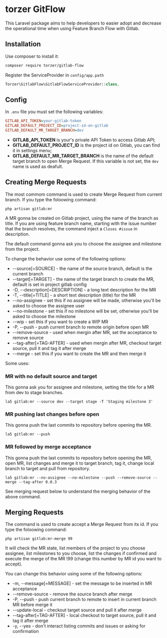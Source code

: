 # torzer GitFlow

This Laravel package aims to help developers to easier adopt and decrease the operational time when
using Feature Branch Flow with Gitlab.

## Installation

Use composer to install it:

```bash
composer require torzer/gitlab-flow
```

Register the ServiceProvider in `config/app.path`

```php
Torzer\GitlabFlow\GitlabFlowServiceProvider::class,
```

## Config

In `.env` file you must set the following variables:

```ini
GITLAB_API_TOKEN=your-gitlab-token
GITLAB_DEFAULT_PROJECT_ID=project-id-on-gitlab
GITLAB_DEFAULT_MR_TARGET_BRANCH=dev
```

* **GITLAB_API_TOKEN** is your's private API Token to access Gitlab API;
* **GITLAB_DEFAULT_PROJECT_ID** is the project id on Gitlab, you can find it in settings menu;
* **GITLAB_DEFAULT_MR_TARGET_BRANCH** is the name of the default target branch to open Merge Request.
If this variable is not set, the `dev` name is used as deafult.

## Creating Merge Requests

The most commom command is used to create Merge Request from current branch.
If you type the foloowing command:

```
php artisan gitlab:mr
```

A MR gonna be created on Gitlab project, using the name of the branch as title.
If you are using feature branch name, starting with the issue number that the branch resolves,
the command inject a `Closes #issue` in description.

The default command gonna ask you to choose the assignee and milestone from the project.

To change the behavior use some of the following options:

* --source[=SOURCE] - the name of the source branch, default is the current branch
* --target[=TARGET] - the name of the target branch to create the MR, default is set in project gitlab config
* -D, --description[=DESCRIPTION] - a long text description for the MR
* -T, --title[=TITLE] - a short text description (title) for the MR
* --no-assignee - set this if no assignee will be made, otherwise you'll be asked to choose the assignee user
* --no-milestone - set this if no milestone will be set, otherwise you'll be asked to choose the milestone
* --wip - set this if you want to create a WIP MR
* -P, --push - push current branch to remote origin before open MR
* --remove-source - used when mergin after MR, set the acceptance to remove source
* --tag-after[=TAG-AFTER] - used when mergin after MR, checkout target source, pull it and tag it after merge
* --merge - set this if you want to create the MR and then merge it

Some uses:

### MR with no default source and target

This gonna ask you for assignee and milestone, setting the title for a MR from dev to stage branches.

```
la5 gitlab:mr --source dev --target stage -T 'Staging milestone 3'
```

### MR pushing last changes before open

This gonna push the last commits to repository before opening the MR.

```
la5 gitlab:mr --push
```

### MR followed by merge acceptance

This gonna push the last commits to repository before opening the MR, open MR,
list changes and merge it to target branch, tag it, change local branch to target and pull
from repository.

```
la5 gitlab:mr --no-assignee --no-milestone --push --remove-source --merge --tag-after 0.0.3
```

See merging request below to understand the merging behavior of the above command.

## Merging Requests

The command is used to create accept a Merge Request from its id.
If you type the foloowing command:

```
php artisan gitlab:mr-merge 99
```

It will check the MR state, list members of the project to you choose assignee,
list milestones to you choose, list the changes if confirmed and execute the merge
of the MR !99 (change this number by MR id you want to accept).

You can change this behavior using some of the following options:

* -m, --message[=MESSAGE] - set the message to be inserted in MR acceptance
* --remove-source - remove the source branch after merge
* -P, --push - push current branch to remote to insert in current branch MR before merge it
* --update-local - checkout target source and pull it after merge
* --tag-after[=TAG-AFTER] - local checkout to target source, pull it and tag it after merge
* -y, --yes - don't interact listing commits and issues or asking for confirmation
